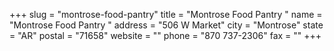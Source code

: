 +++
slug = "montrose-food-pantry"
title = "Montrose Food Pantry "
name = "Montrose Food Pantry "
address = "506 W Market"
city = "Montrose"
state = "AR"
postal = "71658"
website = ""
phone = "870 737-2306"
fax = ""
+++
